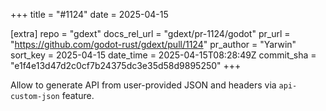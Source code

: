 +++
title = "#1124"
date = 2025-04-15

[extra]
repo = "gdext"
docs_rel_url = "gdext/pr-1124/godot"
pr_url = "https://github.com/godot-rust/gdext/pull/1124"
pr_author = "Yarwin"
sort_key = 2025-04-15
date_time = 2025-04-15T08:28:49Z
commit_sha = "e1f4e13d47d2c0cf7b24375dc3e35d58d9895250"
+++

Allow to generate API from user-provided JSON and headers via `api-custom-json` feature.
